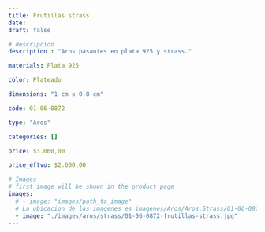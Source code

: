 ```yaml
---
title: Frutillas strass
date: 
draft: false

# descripcion
description : "Aros pasantes en plata 925 y strass."

materials: Plata 925

color: Plateado

dimensions: "1 cm x 0.8 cm"

code: 01-06-0872

type: "Aros"

categories: []

price: $3.060,00

price_eftvo: $2.600,00

# Images
# first image will be shown in the product page
images:
  # - image: "images/path_to_image"
  # La ubicacion de las imagenes es imagenes/Aros/Aros.Strass/01-06-0872-frutillas-strass
  - image: "./images/aros/strass/01-06-0872-frutillas-strass.jpg"
---
```

